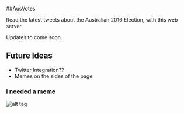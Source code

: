 #\#AusVotes

Read the latest tweets about the Australian 2016 Election, with this web server.

Updates to come soon.

## Future Ideas

- Twitter Integration??
- Memes on the sides of the page

### I needed a meme

![alt tag](https://s-media-cache-ak0.pinimg.com/236x/bf/5e/7f/bf5e7f29333dfc6d12c10f47dfa27118.jpg)
